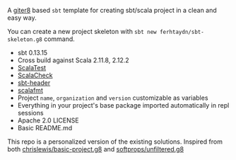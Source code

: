 A [giter8](https://github.com/n8han/giter8) based `sbt` template for creating sbt/scala project in a clean and easy way.

You can create a new project skeleton with `sbt new ferhtaydn/sbt-skeleton.g8` command.

* sbt 0.13.15
* Cross build against Scala 2.11.8, 2.12.2
* [ScalaTest](http://www.scalatest.org/)
* [ScalaCheck](http://www.scalacheck.org/)
* [sbt-header](https://github.com/sbt/sbt-header)
* [scalafmt](https://github.com/lucidsoftware/neo-sbt-scalafmt)
* Project `name`, `organization` and `version` customizable as variables
* Everything in your project's base package imported automatically in repl sessions
* Apache 2.0 LICENSE
* Basic README.md

This repo is a personalized version of the existing solutions. 
Inspired from both [chrislewis/basic-project.g8](https://github.com/chrislewis/basic-project.g8) and [softprops/unfiltered.g8](https://github.com/softprops/unfiltered.g8)
